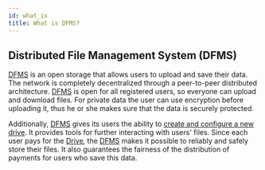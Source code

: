 ```yaml
---
id: what_is
title: What is DFMS?
---
```


## Distributed File Management System (DFMS)

[DFMS](what_is.md) is an open storage that allows users to upload and save their data. The network is completely decentralized through a peer-to-peer distributed architecture. [DFMS](what_is.md) is open for all registered users, so everyone can upload and download files. For private data the user can use encryption before uploading it, thus he or she makes sure that the data is securely protected.

Additionally, [DFMS](what_is.md) gives its users the ability to [create and configure a new drive](../guides/contract/compose.md). It provides tools for further interacting with users' files. Since each user pays for the [Drive](../built_in_features/drive/overview.md), the [DFMS](what_is.md) makes it possible to reliably and safely store their files. It also guarantees the fairness of the distribution of payments for users who save this data.
